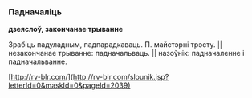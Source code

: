 ### Падначаліць
**дзеяслоў, закончанае трыванне**

Зрабіць падуладным, падпарадкаваць. П. майстэрні трэсту. || незакончанае трыванне: падначальваць. || назоўнік: падначаленне і падначальванне.

<a rel="author">[http://rv-blr.com/](http://rv-blr.com/slounik.jsp?letterId=0&maskId=0&pageId=2039)</a>
